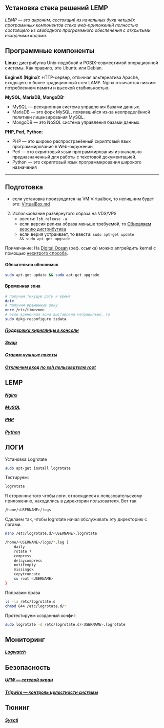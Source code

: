 Установка стека решений LEMP
---------------------------

_LEMP — это акроним, состоящий из начальных букв четырёх программных компонентов стека web-приложений полностью состоящего из свободного программного обеспечения с открытыми исходными кодами._

## Программные компоненты

__Linux:__ дистрибутив Unix-подобной и POSIX-совместимой операционной системы.  Как правило, это Ubuntu или Debian.

__EngineX (Nginx):__ HTTP-сервер, отличная альтернатива Apache, входящего в более традиционный стек LAMP. Nginx отличается низким потреблением памяти и высокой стабильностью.

__MySQL, MariaDB, MongoDB:__ 
- MySQL — реляционная система управления базами данных. 
- MariaDB — это форк MySQL, появившийся из-за неопределённой политики лицензирования MySQL. 
- MongoDB — это NoSQL система управления базами данных.

__PHP, Perl, Python:__ 
- PHP — это широко распространённый скриптовый язык программирования в Web-окружении
- Perl — это скриптовый язык программирования изнначально предназначенный для работы с текстовой документацией.
- Python — это скриптовый язык программирования широкого назначения

----------------------------------

## Подготовка

- если установка производится на VM Virtualbox, то нелишним будет это: [VirtualBox.md](../VirtualBox/README.md)
2. Использование развёрнутого образа на VDS/VPS
    - ввести: <code>lsb_release -a</code>
    - если версия релиза образа меньше требуемой, то [Обновляем версию дистрибутива](../Misc/ReleaseUpgrade.md)
    - если верия устраивает, то ввести: <code>sudo apt-get update && sudo apt-get upgrade</code>

Примечание:
На [Digital Ocean]( https://www.digitalocean.com/?refcode=bbc4266b0488
) (реф. ссылка) можно апгрейдить kernel с помощью [нехитрого способа](../Misc/DOKernelUpgrade.md). 

#### Обязательно обновимся
```bash
sudo apt-get update && sudo apt-get upgrade
```

#### Временная зона
```bash
# получим текущую дату и время
date
# получим временную зону
more /etc/timezone
# если временная зона выставлена неправильно, то
sudo dpkg-reconfigure tzdata
```


##### [Поддержка кириллицы в консоли](../Misc/CyrillicConsole.md)

##### [Swap](../Misc/Swap.md)

##### [Ставим нужные пакеты](./NecessaryPackages.md)

##### [Отключим вход по ssh пользователю root](../Misc/SshDisableRoot.md)


## LEMP

##### [Nginx](./Nginx.md)
##### [MySQL](./MySQL.md)
##### [PHP](./PHP.md)
##### [Python](./Python.md)

## ЛОГИ

Установка Logrotate
```bash
sudo apt-get install logrotate
```

Тестируем:
```bash
logrotate
```

Я сторонник того чтобы логи, относящиеся к пользовательскому приложению, находились в директории пользователя. Вот так:
```bash
/home/<USERNAME>/logs
```

Сделаем так, чтобы logrotate начал обслуживать эту директорию с логами.
```bash
nano /etc/logrotate.d/<USERNAME>.logrotate

/home/<USERNAME>/logs/*.log {
    daily
    rotate 7
    compress
    delaycompress
    notifempty
    missingok
    copytruncate
    su root <USERNAME>
}
```

Поправим права
```bash
ls -la /etc/logrotate.d
chmod 644 /etc/logrotate.d/*
```

Протестируем созданный конфиг:
```bash
sudo logrotate -d /etc/logrotate.d/<USERNAME>.logrotate
```


## Мониторинг 

##### [Logwatch](./Logwatch.md)

## Безопасность

##### [UFW — сетевой экран](./UFW.md)
##### [Tripwire — контроль целостности системы](./Tripwire.md)

## Тюнинг

##### [Sysctl](./Sysctl.md)

